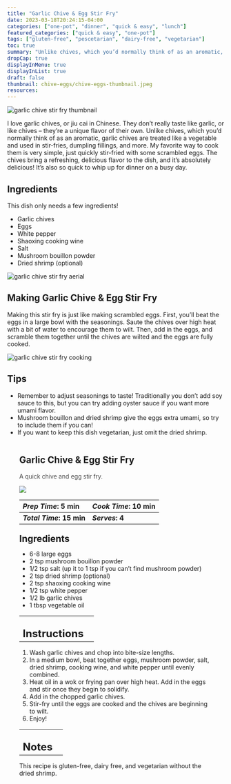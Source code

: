 ```yaml
---
title: "Garlic Chive & Egg Stir Fry"
date: 2023-03-18T20:24:15-04:00
categories: ["one-pot", "dinner", "quick & easy", "lunch"]
featured_categories: ["quick & easy", "one-pot"]
tags: ["gluten-free", "pescetarian", "dairy-free", "vegetarian"]
toc: true
summary: "Unlike chives, which you’d normally think of as an aromatic, garlic chives are treated like a vegetable and used in stir-fries, dumpling fillings, and more. My favorite way to cook them is very simple, just quickly stir-fried with some scrambled eggs. The chives bring a refreshing, delicious flavor to the dish, and it’s absolutely delicious! It’s also so quick to whip up for dinner on a busy day."
dropCap: true
displayInMenu: true
displayInList: true
draft: false
thumbnail: chive-eggs/chive-eggs-thumbnail.jpeg
resources:
---
```


![garlic chive stir fry thumbnail](../../chive-eggs/chive-eggs-thumbnail.jpeg)

I love garlic chives, or jiu cai in Chinese. They don’t really taste like garlic, or like chives – they’re a unique flavor of their own. Unlike chives, which you’d normally think of as an aromatic, garlic chives are treated like a vegetable and used in stir-fries, dumpling fillings, and more. My favorite way to cook them is very simple, just quickly stir-fried with some scrambled eggs. The chives bring a refreshing, delicious flavor to the dish, and it’s absolutely delicious! It’s also so quick to whip up for dinner on a busy day.

## Ingredients

This dish only needs a few ingredients!

- Garlic chives
- Eggs
- White pepper
- Shaoxing cooking wine
- Salt
- Mushroom bouillon powder
- Dried shrimp (optional)

![garlic chive stir fry aerial](../../chive-eggs/jiucai-stir-fry.jpeg)

## Making Garlic Chive & Egg Stir Fry

Making this stir fry is just like making scrambled eggs. First, you’ll beat the eggs in a large bowl with the seasonings. Saute the chives over high heat with a bit of water to encourage them to wilt. Then, add in the eggs, and scramble them together until the chives are wilted and the eggs are fully cooked.

![garlic chive stir fry cooking](../../chive-eggs/jiucai-cooking.jpeg)

## Tips

- Remember to adjust seasonings to taste! Traditionally you don’t add soy sauce to this, but you can try adding oyster sauce if you want more umami flavor.
- Mushroom bouillon and dried shrimp give the eggs extra umami, so try to include them if you can!
- If you want to keep this dish vegetarian, just omit the dried shrimp.

<div class = "bg-pink-100 dark:bg-gray-700"  id = "recipe"> 
<div class = "bg-pink-100 dark:bg-gray-700"  style = "padding-left:2em; margin-top:0; margin-bottom:0;">

<div style="display:grid; align-items:start; justify-content:space-between; padding-right:2em" class="grid-cols-2 gap-2 md:gap-4 lg:gap-8 xl:gap-12"><div class = "mb-8"><h2>Garlic Chive & Egg Stir Fry</h2><p style = "font-weight: 300;">A quick chive and egg stir fry.</p></div> <img src="../../chive-eggs/chive-eggs-thumbnail.jpeg"  class="w-full h-auto mx-auto"></div>

| _Prep Time_: 5 min  | _Cook Time_: 10 min  |
| :--- | :--- |
| **_Total Time_: 15 min** | **_Serves_: 4**  |

</div>
<div style="padding-left:2em; padding-right:2em; border-width:3px; margin-top:0;" class="bg-white dark:bg-gray-900 border-pink-100 dark:border-gray-700 dark:!text-white">
 <div><h2 style = "margin-top:1em; margin-bottom:0;" >Ingredients</h2></div>

- 6-8 large eggs
- 2 tsp mushroom bouillon powder
- 1/2 tsp salt (up it to 1 tsp if you can’t find mushroom powder)
- 2 tsp dried shrimp (optional)
- 2 tsp shaoxing cooking wine
- 1/2 tsp white pepper
- 1/2 lb garlic chives
- 1 tbsp vegetable oil

|   |    |
| :--- | :--- |
| <div><h2 style = "margin-top:1em; margin-bottom:0;" >Instructions</h2></div>|   |

1. Wash garlic chives and chop into bite-size lengths.
2. In a medium bowl, beat together eggs, mushroom powder, salt, dried shrimp, cooking wine, and white pepper until evenly combined.
3. Heat oil in a wok or frying pan over high heat. Add in the eggs and stir once they begin to solidify.
4. Add in the chopped garlic chives.
5. Stir-fry until the eggs are cooked and the chives are beginning to wilt.
6. Enjoy!

|   |    |
| :--- | :--- |
| <div><h2 style = "margin-top:1em; margin-bottom:0;" >Notes</h2></div>|   |

This recipe is gluten-free, dairy free, and vegetarian without the dried shrimp.

</div>
</div>